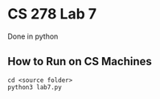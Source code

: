 # CS 278 Lab 7

Done in python

## How to Run on CS Machines


```
cd <source folder>
python3 lab7.py
```
